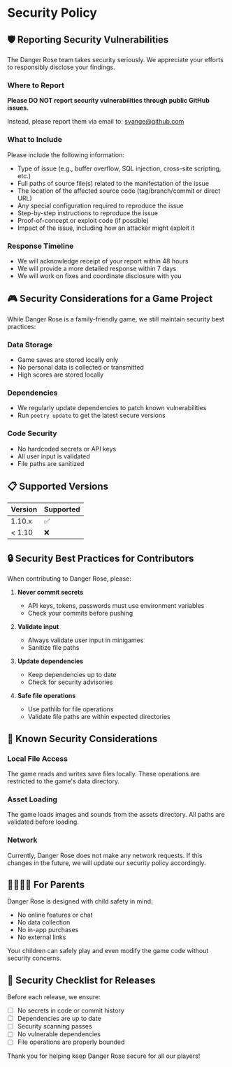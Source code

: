 # Security Policy

## 🛡️ Reporting Security Vulnerabilities

The Danger Rose team takes security seriously. We appreciate your efforts to responsibly disclose your findings.

### Where to Report

**Please DO NOT report security vulnerabilities through public GitHub issues.**

Instead, please report them via email to: svange@github.com

### What to Include

Please include the following information:
- Type of issue (e.g., buffer overflow, SQL injection, cross-site scripting, etc.)
- Full paths of source file(s) related to the manifestation of the issue
- The location of the affected source code (tag/branch/commit or direct URL)
- Any special configuration required to reproduce the issue
- Step-by-step instructions to reproduce the issue
- Proof-of-concept or exploit code (if possible)
- Impact of the issue, including how an attacker might exploit it

### Response Timeline

- We will acknowledge receipt of your report within 48 hours
- We will provide a more detailed response within 7 days
- We will work on fixes and coordinate disclosure with you

## 🎮 Security Considerations for a Game Project

While Danger Rose is a family-friendly game, we still maintain security best practices:

### Data Storage
- Game saves are stored locally only
- No personal data is collected or transmitted
- High scores are stored locally

### Dependencies
- We regularly update dependencies to patch known vulnerabilities
- Run `poetry update` to get the latest secure versions

### Code Security
- No hardcoded secrets or API keys
- All user input is validated
- File paths are sanitized

## 📋 Supported Versions

| Version | Supported          |
| ------- | ------------------ |
| 1.10.x  | :white_check_mark: |
| < 1.10  | :x:                |

## 🔒 Security Best Practices for Contributors

When contributing to Danger Rose, please:

1. **Never commit secrets**
   - API keys, tokens, passwords must use environment variables
   - Check your commits before pushing

2. **Validate input**
   - Always validate user input in minigames
   - Sanitize file paths

3. **Update dependencies**
   - Keep dependencies up to date
   - Check for security advisories

4. **Safe file operations**
   - Use pathlib for file operations
   - Validate file paths are within expected directories

## 🚨 Known Security Considerations

### Local File Access
The game reads and writes save files locally. These operations are restricted to the game's data directory.

### Asset Loading
The game loads images and sounds from the assets directory. All paths are validated before loading.

### Network
Currently, Danger Rose does not make any network requests. If this changes in the future, we will update our security policy accordingly.

## 👨‍👩‍👧‍👦 For Parents

Danger Rose is designed with child safety in mind:
- No online features or chat
- No data collection
- No in-app purchases
- No external links

Your children can safely play and even modify the game code without security concerns.

## 📝 Security Checklist for Releases

Before each release, we ensure:
- [ ] No secrets in code or commit history
- [ ] Dependencies are up to date
- [ ] Security scanning passes
- [ ] No vulnerable dependencies
- [ ] File operations are properly bounded

Thank you for helping keep Danger Rose secure for all our players!